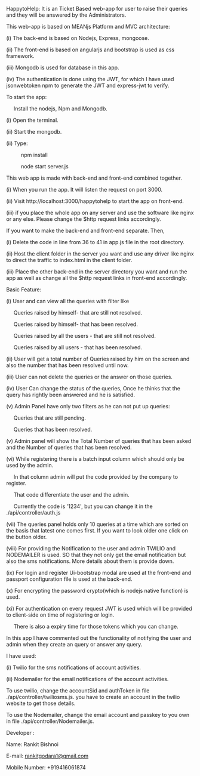 HappytoHelp: It is an Ticket Based web-app for user to raise their queries and they will be answered by the Administrators.

This web-app is based on MEANjs Platform and MVC architecture:

(i) The back-end is based on Nodejs, Express, mongoose.

(ii) The front-end is based on angularjs and bootstrap is used as css framework.

(iii) Mongodb is used for database in this app.

(iv) The authentication is done using the JWT, for which I have used jsonwebtoken npm to generate the JWT and express-jwt to verify.

To start the app:

     Install the nodejs, Npm and Mongodb.

(i) Open the terminal.

(ii) Start the mongodb.

(ii) Type:

          npm install

          node start server.js

This web app is made with back-end and front-end combined together.

(i) When you run the app. It will listen the request on port 3000.

(ii) Visit http://localhost:3000/happytohelp to start the app on front-end.

(iii) if you place the whole app on any server and use the software like nginx or any else. Please change the $http request links accordingly.

If you want to make the back-end and front-end separate. Then,

(i) Delete the code in line from 36 to 41 in app.js file in the root directory.

(ii) Host the client folder in the server you want and use any driver like nginx to direct the traffic to index.html in the client folder.

(iii) Place the other back-end in the server directory you want and run the app as well as change all the $http request links in front-end accordingly.

Basic Feature:

(i) User and can view all the queries with filter like

     Queries raised by himself- that are still not resolved.

     Queries raised by himself- that has been resolved.

     Queries raised by all the users - that are still not resolved.

     Queries raised by all users - that has been resolved.

(ii) User will get a total number of Queries raised by him on the screen and also the number that has been resolved until now.

(iii) User can not delete the queries or the answer on those queries.

(iv) User Can change the status of the queries, Once he thinks that the query has rightly been answered and he is satisfied.

(v) Admin Panel have only two filters as he can not put up queries:

     Queries that are still pending.

     Queries that has been resolved.

(v) Admin panel will show the Total Number of queries that has been asked and the Number of queries that has been resolved.

(vi) While registering there is a batch input column which should only be used by the admin.

     In that column admin will put the code provided by the company to register.

     That code differentiate the user and the admin.

     Currently the code is '1234', but you can change it in the ./api/controller/auth.js

(vii) The queries panel holds only 10 queries at a time which are sorted on the basis that latest one comes first. If you want to look older one click on the button older.

(viii) For providing the Notification to the user and admin TWILIO and NODEMAILER is used. SO that they not only get the email notification but also the sms notifications. More details about them is provide down.

(ix) For login and register Ui-bootstrap modal are used at the front-end and passport configuration file is used at the back-end.

(x) For encrypting the password crypto(which is nodejs native function) is used.

(xi) For authentication on every request JWT is used which will be provided to client-side on time of registering or login.

     There is also a expiry time for those tokens which you can change.

In this app I have commented out the functionality of notifying the user and admin when they create an query or answer any query.

I have used:

(i) Twilio for the sms notifications of account activities.

(ii) Nodemailer for the email notifications of the account activities.

To use twilio, change the accountSid and authToken in file ./api/controller/twiliosms.js. you have to create an account in the twilio website to get those details.

To use the Nodemailer, change the email account and passkey to you own in file ./api/controller/Nodemailer.js.

Developer :

Name: Rankit Bishnoi

E-mail: rankitgodara1@gmail.com

Mobile Number: +919416061874
